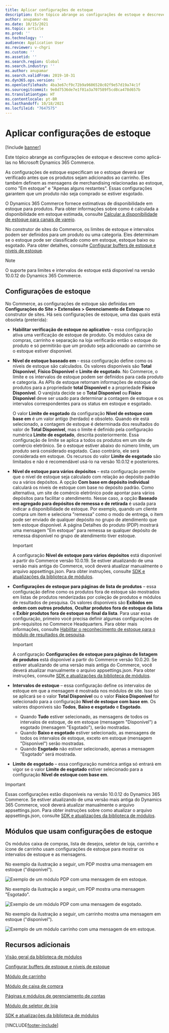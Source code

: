 ```yaml
---
title: Aplicar configurações de estoque
description: Este tópico abrange as configurações de estoque e descreve como aplicá-las no Microsoft Dynamics 365 Commerce.
author: anupamar-ms
ms.date: 10/15/2021
ms.topic: article
ms.prod: ''
ms.technology: ''
audience: Application User
ms.reviewer: v-chgri
ms.custom: ''
ms.assetid: ''
ms.search.region: Global
ms.search.industry: ''
ms.author: anupamar
ms.search.validFrom: 2019-10-31
ms.dyn365.ops.version: ''
ms.openlocfilehash: 4ba3e67cf9c72b9a9606528c02f9e57d19a74c1f
ms.sourcegitcommit: 9e8d7536de7e1f01a3a707589f5cd8ca478d657b
ms.translationtype: HT
ms.contentlocale: pt-BR
ms.lasthandoff: 10/18/2021
ms.locfileid: "7647575"
---
```

# <a name="apply-inventory-settings"></a>Aplicar configurações de estoque

[!include [banner](includes/banner.md)]

Este tópico abrange as configurações de estoque e descreve como aplicá-las no Microsoft Dynamics 365 Commerce.

As configurações de estoque especificam se o estoque deverá ser verificado antes que os produtos sejam adicionados ao carrinho. Eles também definem as mensagens de merchandising relacionadas ao estoque, como "Em estoque" e "Apenas alguns restantes". Essas configurações garantem que um produto não seja comprado se estiver esgotado.

O Dynamics 365 Commerce fornece estimativas de disponibilidade em estoque para produtos. Para obter informações sobre como é calculada a disponibilidade em estoque estimada, consulte [Calcular a disponibilidade de estoque para canais de varejo](calculated-inventory-retail-channels.md).

No construtor de sites do Commerce, os limites de estoque e intervalos podem ser definidos para um produto ou uma categoria. Eles determinam se o estoque pode ser classificado como em estoque, estoque baixo ou esgotado. Para obter detalhes, consulte [Configurar buffers de estoque e níveis de estoque](inventory-buffers-levels.md).

> [!NOTE]
> O suporte para limites e intervalos de estoque está disponível na versão 10.0.12 do Dynamics 365 Commerce.

## <a name="inventory-settings"></a>Configurações de estoque

No Commerce, as configurações de estoque são definidas em **Configurações do Site \> Extensões \> Gerenciamento de Estoque** no construtor de sites. Há seis configurações de estoque, uma das quais está obsoleta (preterida):

- **Habilitar verificação de estoque no aplicativo** – essa configuração ativa uma verificação de estoque de produto. Os módulos caixa de compras, carrinho e separação na loja verificarão então o estoque do produto e só permitirão que um produto seja adicionado ao carrinho se o estoque estiver disponível.
- **Nível de estoque baseado em** – essa configuração define como os níveis de estoque são calculados. Os valores disponíveis são **Total Disponível**, **Físico Disponível** e **Limite de esgotado**. No Commerce, o limite e os intervalos de estoque podem ser definidos para cada produto e categoria. As APIs de estoque retornam informações de estoque de produtos para a propriedade **total Disponível** e a propriedade **Físico Disponível**. O varejista decide se o **Total Disponível** ou **Físico Disponível** deve ser usado para determinar a contagem de estoque e os intervalos correspondentes para os status em estoque e esgotado.

    O valor **Limite de esgotado** da configuração **Nível de estoque com base em** é um valor antigo (herdado) e obsoleto. Quando ele está selecionado, a contagem de estoque é determinada dos resultados do valor de **Total Disponível**, mas o limite é definido pela configuração numérica **Limite de esgotado**, descrita posteriormente. Essa configuração de limite se aplica a todos os produtos em um site de comércio eletrônico. Se o estoque estiver abaixo do número limite, um produto será considerado esgotado. Caso contrário, ele será considerada em estoque. Os recursos do valor **Limite de esgotado** são limitados e não é recomendável usá-lo na versão 10.0.12 e posteriores.

- **Nível de estoque para vários depósitos** – esta configuração permite que o nível de estoque seja calculado com relação ao depósito padrão ou a vários depósitos. A opção **Com base em depósito individual** calculará os níveis de estoque com base no depósito padrão. Como alternativa, um site de comércio eletrônico pode apontar para vários depósitos para facilitar o atendimento. Nesse caso, a opção **Baseado em agregado para depósitos de remessa e de retirada** é usada para indicar a disponibilidade de estoque. Por exemplo, quando um cliente compra um item e seleciona "remessa" como o modo de entrega, o item pode ser enviado de qualquer depósito no grupo de atendimento que tem estoque disponível. A página Detalhes do produto (PDP) mostrará uma mensagem "Em estoque" para remessa se qualquer depósito de remessa disponível no grupo de atendimento tiver estoque. 

    > [!IMPORTANT] 
    > A configuração **Nível de estoque para vários depósitos** está disponível a partir do Commerce versão 10.0.19. Se estiver atualizando de uma versão mais antiga do Commerce, você deverá atualizar manualmente o arquivo appsettings.json. Para obter instruções, consulte [SDK e atualizações da biblioteca de módulos](e-commerce-extensibility/sdk-updates.md#update-the-appsettingsjson-file).

- **Configurações de estoque para páginas de lista de produtos** – essa configuração define como os produtos fora de estoque são mostrados em listas de produtos renderizadas por coleção de produtos e módulos de resultados de pesquisa. Os valores disponíveis são **Exibidos em ordem com outros produtos**, **Ocultar produtos fora de estoque da lista** e **Exibir produtos fora de estoque no final da lista**. Para usar essa configuração, primeiro você precisa definir algumas configurações de pré-requisitos no Commerce Headquarters. Para obter mais informações, consulte [Habilitar o reconhecimento de estoque para o módulo de resultados de pesquisa](search-result-module.md#enable-inventory-awareness-for-the-search-results-module).

    > [!IMPORTANT] 
    > A configuração **Configurações de estoque para páginas de listagem de produtos** está disponível a partir do Commerce versão 10.0.20. Se estiver atualizando de uma versão mais antiga do Commerce, você deverá atualizar manualmente o arquivo appsettings.json. Para obter instruções, consulte [SDK e atualizações da biblioteca de módulos](e-commerce-extensibility/sdk-updates.md#update-the-appsettingsjson-file).

- **Intervalos de estoque** – essa configuração define os intervalos de estoque em que a mensagem é mostrada nos módulos de site. Isso só se aplicará se o valor **Total Disponível** ou o valor **Físico Disponível** for selecionado para a configuração **Nível de estoque com base em**. Os valores disponíveis são **Todos**, **Baixo e esgotado** e **Esgotado**.

    - Quando **Tudo** estiver selecionado, as mensagens de todos os intervalos de estoque, de em estoque (mensagem "Disponível") a esgotado (mensagem "Esgotado"), serão mostradas.
    - Quando **Baixo e esgotado** estiver selecionado, as mensagens de todos os intervalos de estoque, exceto em estoque (mensagem "Disponível") serão mostradas.
    - Quando **Esgotado** não estiver selecionado, apenas a mensagem "Esgotado" será mostrada.

- **Limite de esgotado** – essa configuração numérica antiga só entrará em vigor se o valor **Limite de esgotado** estiver selecionado para a configuração **Nível de estoque com base em**.

> [!IMPORTANT] 
> Essas configurações estão disponíveis na versão 10.0.12 do Dynamics 365 Commerce. Se estiver atualizando de uma versão mais antiga do Dynamics 365 Commerce, você deverá atualizar manualmente o arquivo appsettings.json. Para obter instruções sobre como atualizar o arquivo appsettings.json, consulte [SDK e atualizações da biblioteca de módulos](e-commerce-extensibility/sdk-updates.md#update-the-appsettingsjson-file).

## <a name="modules-that-use-inventory-settings"></a>Módulos que usam configurações de estoque

Os módulos caixa de compras, lista de desejos, seletor de loja, carrinho e ícone de carrinho usam configurações de estoque para mostrar os intervalos de estoque e as mensagens.

No exemplo da ilustração a seguir, um PDP mostra uma mensagem em estoque ("disponível").

![Exemplo de um módulo PDP com uma mensagem de em estoque.](./media/pdp-InStock.png)

No exemplo da ilustração a seguir, um PDP mostra uma mensagem "Esgotado".

![Exemplo de um módulo PDP com uma mensagem de esgotado.](./media/pdp-outofstock.png)

No exemplo da ilustração a seguir, um carrinho mostra uma mensagem em estoque ("disponível").

![Exemplo de um módulo carrinho com uma mensagem de em estoque.](./media/cart-instock.png)

## <a name="additional-resources"></a>Recursos adicionais

[Visão geral da biblioteca de módulos](starter-kit-overview.md)

[Configurar buffers de estoque e níveis de estoque](inventory-buffers-levels.md)

[Módulo de carrinho](add-cart-module.md)

[Módulo de caixa de compra](add-buy-box.md)

[Páginas e módulos de gerenciamento de contas](account-management.md)

[Módulo de seletor de loja](store-selector.md)

[SDK e atualizações da biblioteca de módulos](e-commerce-extensibility/sdk-updates.md)


[!INCLUDE[footer-include](../includes/footer-banner.md)]
